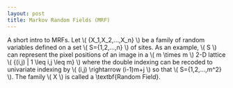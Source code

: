 ```yaml
---
layout: post
title: Markov Random Fields (MRF)
---
```


A short intro to MRFs. Let \\( \{X_1,X_2,...,X_n\} \\) be a family of random variables defined on a set \\( S=\{1,2,...,n\} \\) of sites. 
As an example, \\( S \\) can represent the pixel positions of an image in a \\( m \times m \\) 2-D lattice \\( \{(i,j) | 1 \leq i,j \leq m\} \\) where the double indexing can be recoded to univariate indexing by \\( (i,j) \rightarrow (i-1)m+j \\) so that \\( S=\{1,2,...,m^2\} \\). The family \\( X \\) is called a \textbf{Random Field}.
